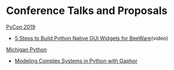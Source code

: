 # Conference Talks and Proposals
[PyCon 2019](https://us.pycon.org/2019/)
- [5 Steps to Build Python Native GUI Widgets for BeeWare](https://dan.yeaw.me/slides/gui-widget-for-beeware)(video)

[Michigan Python](https://michiganpython.org)
- [Modeling Complex Systems in Python with Gaphor](https://youtube.com/)
